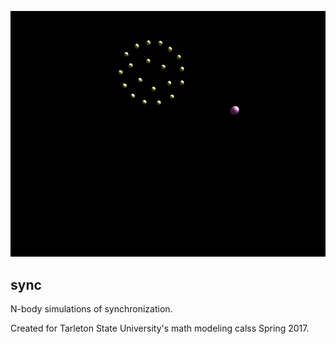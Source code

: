 ![sync_image](https://github.com/dpebert7/sync/blob/master/27-Feb/screenshot.png)

## sync

N-body simulations of synchronization.

Created for Tarleton State University's math modeling calss Spring 2017.
